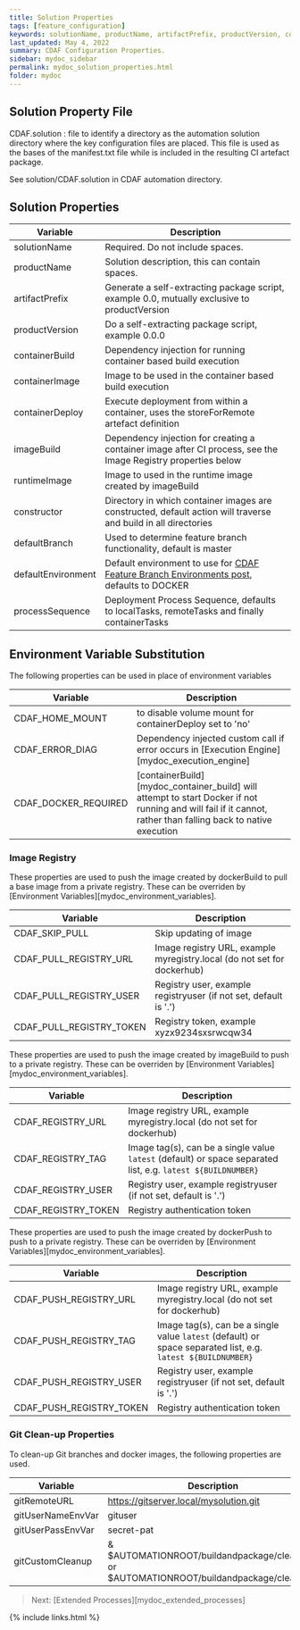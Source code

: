 ```yaml
---
title: Solution Properties
tags: [feature_configuration]
keywords: solutionName, productName, artifactPrefix, productVersion, containerBuild, containerImage, containerDeploy, imageBuild, runtimeImage, constructor, defaultBranch, defaultEnvironment, processSequence, CDAF_HOME_MOUNT, CDAF_ERROR_DIAG, CDAF_DOCKER_REQUIRED, CDAF_SKIP_PULL, CDAF_PULL_REGISTRY_URL, CDAF_PULL_REGISTRY_USER, CDAF_PULL_REGISTRY_TOKEN, CDAF_REGISTRY_URL, CDAF_REGISTRY_TAG, CDAF_REGISTRY_USER, CDAF_REGISTRY_TOKEN, CDAF_PUSH_REGISTRY_URL, CDAF_PUSH_REGISTRY_TAG, CDAF_PUSH_REGISTRY_USER, CDAF_PUSH_REGISTRY_TOKEN, gitRemoteURL, gitUserNameEnvVar, gitUserPassEnvVar, gitCustomCleanup
last_updated: May 4, 2022
summary: CDAF Configuration Properties.
sidebar: mydoc_sidebar
permalink: mydoc_solution_properties.html
folder: mydoc
---
```


## Solution Property File

CDAF.solution : file to identify a directory as the automation solution directory where the key configuration files are placed. This file is used as the bases of the manifest.txt file while is included in the resulting CI artefact package.

See solution/CDAF.solution in CDAF automation directory.

## Solution Properties

| Variable                  | Description
|---------------------------|------------
| solutionName              | Required. Do not include spaces.
| productName               | Solution description, this can contain spaces.
| artifactPrefix            | Generate a self-extracting package script, example 0.0, mutually exclusive to productVersion
| productVersion            | Do a self-extracting package script, example 0.0.0
| containerBuild            | Dependency injection for running container based build execution
| containerImage            | Image to be used in the container based build execution
| containerDeploy           | Execute deployment from within a container, uses the storeForRemote artefact definition
| imageBuild                | Dependency injection for creating a container image after CI process, see the Image Registry properties below
| runtimeImage              | Image to used in the runtime image created by imageBuild
| constructor               | Directory in which container images are constructed, default action will traverse and build in all directories
| defaultBranch             | Used to determine feature branch functionality, default is master
| defaultEnvironment        | Default environment to use for [CDAF Feature Branch Environments post](https://blog.cdaf.io/posts/2022-02-20-feature-branch-environments/), defaults to DOCKER
| processSequence           | Deployment Process Sequence, defaults to localTasks, remoteTasks and finally containerTasks

## Environment Variable Substitution

The following properties can be used in place of environment variables 

| Variable                  | Description
|---------------------------|------------
| CDAF_HOME_MOUNT           | to disable volume mount for containerDeploy set to 'no'
| CDAF_ERROR_DIAG           | Dependency injected custom call if error occurs in [Execution Engine][mydoc_execution_engine]
| CDAF_DOCKER_REQUIRED      | [containerBuild][mydoc_container_build] will attempt to start Docker if not running and will fail if it cannot, rather than falling back to native execution

### Image Registry

These properties are used to push the image created by dockerBuild to pull a base image from a private registry. These can be overriden by [Environment Variables][mydoc_environment_variables].

| Variable                  | Description
|---------------------------|------------
| CDAF_SKIP_PULL            | Skip updating of image
| CDAF_PULL_REGISTRY_URL    | Image registry URL, example myregistry.local (do not set for dockerhub)
| CDAF_PULL_REGISTRY_USER   | Registry user, example registryuser (if not set, default is '.')
| CDAF_PULL_REGISTRY_TOKEN  | Registry token, example xyzx9234sxsrwcqw34

These properties are used to push the image created by imageBuild to push to a private registry. These can be overriden by [Environment Variables][mydoc_environment_variables].

| Variable                  | Description
|---------------------------|------------
| CDAF_REGISTRY_URL         | Image registry URL, example myregistry.local (do not set for dockerhub)
| CDAF_REGISTRY_TAG         | Image tag(s), can be a single value `latest` (default) or space separated list, e.g. `latest ${BUILDNUMBER}`
| CDAF_REGISTRY_USER        | Registry user, example registryuser (if not set, default is '.')
| CDAF_REGISTRY_TOKEN       | Registry authentication token

These properties are used to push the image created by dockerPush to push to a private registry. These can be overriden by [Environment Variables][mydoc_environment_variables].

| Variable                  | Description
|---------------------------|------------
| CDAF_PUSH_REGISTRY_URL    | Image registry URL, example myregistry.local (do not set for dockerhub)
| CDAF_PUSH_REGISTRY_TAG    | Image tag(s), can be a single value `latest` (default) or space separated list, e.g. `latest ${BUILDNUMBER}`
| CDAF_PUSH_REGISTRY_USER   | Registry user, example registryuser (if not set, default is '.')
| CDAF_PUSH_REGISTRY_TOKEN  | Registry authentication token

### Git Clean-up Properties

To clean-up Git branches and docker images, the following properties are used.

| Variable                  | Description
|---------------------------|------------
| gitRemoteURL              | https://gitserver.local/mysolution.git
| gitUserNameEnvVar         | gituser
| gitUserPassEnvVar         | secret-pat
| gitCustomCleanup          | & $AUTOMATIONROOT/buildandpackage/clean.ps1 or $AUTOMATIONROOT/buildandpackage/clean.sh

> Next: [Extended Processes][mydoc_extended_processes]

{% include links.html %}
